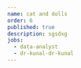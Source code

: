 ```yaml
---
name: cat and dolls
order: 6
published: true
description: sgsdxg
jobs:
  - data-analyst
  - dr-kunal-dr-kunal
---
```

